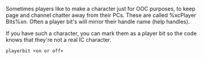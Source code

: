 Sometimes players like to make a character just for OOC purposes, to keep page and channel chatter away from their PCs.  These are called %xcPlayer Bits%xn.   Often a player bit's will mirror their handle name (help handles).  

If you have such a character, you can mark them as a player bit so the code knows that they're not a real IC character.

`playerbit <on or off>`